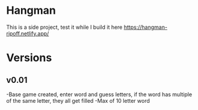 # Hangman
This is a side project, test it while I build it here
https://hangman-ripoff.netlify.app/

# Versions

## v0.01
-Base game created, enter word and guess letters, if the word has multiple of the same letter, they all get filled
-Max of 10 letter word
